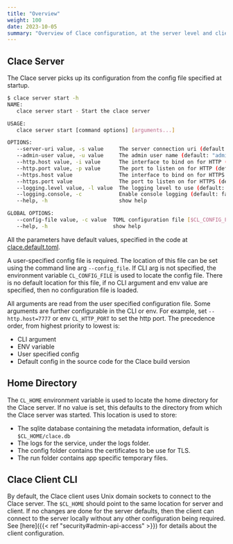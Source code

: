 ```yaml
---
title: "Overview"
weight: 100
date: 2023-10-05
summary: "Overview of Clace configuration, at the server level and client level and the $CL_HOME location for files"
---
```


## Clace Server

The Clace server picks up its configuration from the config file specified at startup.

```bash
$ clace server start -h
NAME:
   clace server start - Start the clace server

USAGE:
   clace server start [command options] [arguments...]

OPTIONS:
   --server-uri value, -s value     The server connection uri (default: "$CL_HOME/run/clace.sock") [$CL_SERVER_URI]
   --admin-user value, -u value     The admin user name (default: "admin") [$CL_ADMIN_USER]
   --http.host value, -i value      The interface to bind on for HTTP (default: "127.0.0.1") [$CL_HTTP_HOST]
   --http.port value, -p value      The port to listen on for HTTP (default: 25222) [$CL_HTTP_PORT]
   --https.host value               The interface to bind on for HTTPS (default: "0.0.0.0") [$CL_HTTPS_HOST]
   --https.port value               The port to listen on for HTTPS (default: 25223) [$CL_HTTPS_PORT]
   --logging.level value, -l value  The logging level to use (default: "INFO") [$CL_LOGGING_LEVEL]
   --logging.console, -c            Enable console logging (default: false) [$CL_LOGGING_CONSOLE]
   --help, -h                       show help

GLOBAL OPTIONS:
   --config-file value, -c value  TOML configuration file [$CL_CONFIG_FILE]
   --help, -h                     show help
```

All the parameters have default values, specified in the code at [clace.default.toml](https://github.com/claceio/clace/blob/main/internal/utils/clace.default.toml).

A user-specified config file is required. The location of this file can be set using the command line arg `--config_file`. If CLI arg is not specified, the environment variable `CL_CONFIG_FILE` is used to locate the config file. There is no default location for this file, if no CLI argument and env value are specified, then no configuration file is loaded.

All arguments are read from the user specified configuration file. Some arguments are further configurable in the CLI or env. For example, set `--http.host=7777` or env `CL_HTTP_PORT` to set the http port. The precedence order, from highest priority to lowest is:

- CLI argument
- ENV variable
- User specified config
- Default config in the source code for the Clace build version

## Home Directory

The `CL_HOME` environment variable is used to locate the home directory for the Clace server. If no value is set, this defaults to the directory from which the Clace server was started. This location is used to store:

- The sqlite database containing the metadata information, default is `$CL_HOME/clace.db`
- The logs for the service, under the logs folder.
- The config folder contains the certificates to be use for TLS.
- The run folder contains app specific temporary files.

## Clace Client CLI

By default, the Clace client uses Unix domain sockets to connect to the Clace server. The `$CL_HOME` should point to the same location for server and client. If no changes are done for the server defaults, then the client can connect to the server locally without any other configuration being required. See [here]({{< ref "security#admin-api-access" >}}) for details about the client configuration.
